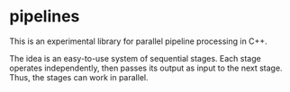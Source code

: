 # pipelines

This is an experimental library for parallel pipeline processing in C++.

The idea is an easy-to-use system of sequential stages. Each stage operates
independently, then passes its output as input to the next stage. Thus, the
stages can work in parallel.
